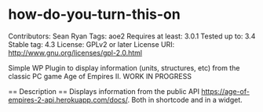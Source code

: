 # how-do-you-turn-this-on

Contributors: Sean Ryan
Tags: aoe2
Requires at least: 3.0.1
Tested up to: 3.4
Stable tag: 4.3
License: GPLv2 or later
License URI: http://www.gnu.org/licenses/gpl-2.0.html

Simple WP Plugin to display information (units, structures, etc) from the classic PC game Age of Empires II. WORK IN PROGRESS

== Description ==
Displays information from the public API https://age-of-empires-2-api.herokuapp.com/docs/. Both in shortcode and in a widget.

